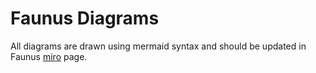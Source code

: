 # Faunus Diagrams

All diagrams are drawn using mermaid syntax and should be updated in Faunus [miro](https://miro.com/app/board/uXjVKxY-6Zk=/) page.